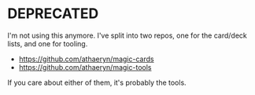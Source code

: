 # DEPRECATED

I'm not using this anymore. I've split into two repos, one for the card/deck lists, and one for tooling.

- https://github.com/athaeryn/magic-cards
- https://github.com/athaeryn/magic-tools

If you care about either of them, it's probably the tools.
